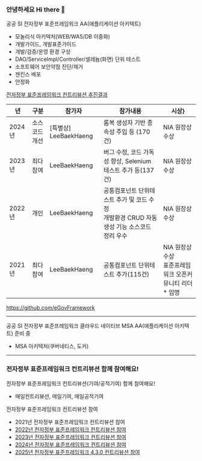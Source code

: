 ### 안녕하세요 Hi there 👋

공공 SI 전자정부 표준프레임워크 AA(애플리케이션 아키텍트)
- 모놀리식 아키텍처(WEB/WAS/DB 이중화)
- 개발가이드, 개발표준가이드
- 개발/검증/운영 환경 구성
- DAO/ServiceImpl/Controller/셀레늄(화면) 단위 테스트
- 소프트웨어 보안약점 진단/제거
- 젠킨스 배포
- 안정화

[전자정부 표준프레임워크 컨트리뷰션 추진결과](https://www.egovframe.go.kr/home/sub.do?menuNo=96)

|년|구분|참가자|참가내용|시상}
|-|-|-|-|-|
|2024년|소스코드 개선|[특별상] LeeBaekHaeng|롬복 생성자 기반 종속성 주입 등 (170건)|NIA 원장상 수상|
|2023년|최다참여|LeeBaekHaeng|버그 수정, 코드 가독성 향상, Selenium 테스트 추가 등(137건)|NIA 원장상 수상|
|2022년|개인|LeeBaekHaeng|공통컴포넌트 단위테스트 추가 및 코드 수정<br>개발환경 CRUD 자동생성 기능 소스코드 정리 우수|NIA 원장상 수상|
|2021년|최다참여|LeeBaekHaeng|공통컴포넌트 단위테스트 추가(115건)|NIA 원장상 수상<br>표준프레임워크 오픈커뮤니티 리더* 임명|

https://github.com/eGovFramework

<hr>

공공 SI 전자정부 표준프레임워크 클라우드 네이티브 MSA AA(애플리케이션 아키텍트) 준비 중
- MSA 아키텍처(쿠버네티스, 도커)

<hr>

### 전자정부 표준프레임워크 컨트리뷰션 함께 참여해요!

전자정부 표준프레임워크 컨트리뷰션(기여/공적기여) 함께 참여해요!
- 매일컨트리뷰션, 매일기여, 매일공적기여

전자정부 표준프레임워크 컨트리뷰션 참여
- 2021년 전자정부 표준프레임워크 컨트리뷰션 참여
- [2022년 전자정부 표준프레임워크 컨트리뷰션 참여](2022/README.md)
- [2023년 전자정부 표준프레임워크 컨트리뷰션 참여](2023/README.md)
- [2024년 전자정부 표준프레임워크 컨트리뷰션 참여](2024/README.md)
- [2025년 전자정부 표준프레임워크 4.3.0 컨트리뷰션 참여](https://github.com/LeeBaekHaeng25)

<!--
**LeeBaekHaeng/LeeBaekHaeng** is a ✨ _special_ ✨ repository because its `README.md` (this file) appears on your GitHub profile.

Here are some ideas to get you started:

- 🔭 I’m currently working on ...
- 🌱 I’m currently learning ...
- 👯 I’m looking to collaborate on ...
- 🤔 I’m looking for help with ...
- 💬 Ask me about ...
- 📫 How to reach me: ...
- 😄 Pronouns: ...
- ⚡ Fun fact: ...
-->
